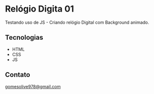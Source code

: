 # Relógio Digita 01
Testando uso de JS - Criando relógio Digital com Background animado.

## Tecnologias
- HTML
- CSS
- JS

## Contato
gomesolive978@gmail.com
